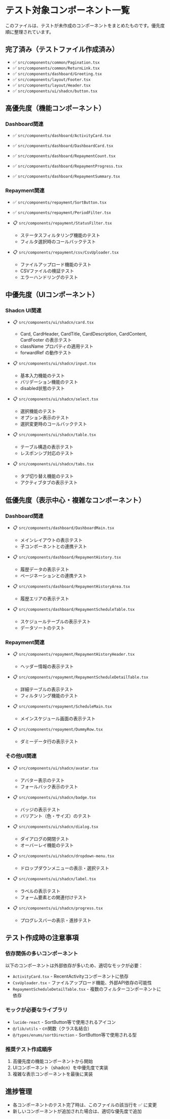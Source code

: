 # テスト対象コンポーネント一覧

このファイルは、テストが未作成のコンポーネントをまとめたものです。優先度順に整理されています。

## 完了済み（テストファイル作成済み）
- ✅ `src/components/common/Pagination.tsx`
- ✅ `src/components/common/ReturnLink.tsx`
- ✅ `src/components/dashboard/Greeting.tsx`
- ✅ `src/components/layout/Footer.tsx`
- ✅ `src/components/layout/Header.tsx`
- ✅ `src/components/ui/shadcn/button.tsx`

## 高優先度（機能コンポーネント）

### Dashboard関連
- ✅ `src/components/dashboard/ActivityCard.tsx`

- ✅ `src/components/dashboard/DashboardCard.tsx`

- ✅ `src/components/dashboard/RepaymentCount.tsx`

- ✅ `src/components/dashboard/RepaymentProgress.tsx`

- ✅ `src/components/dashboard/RepaymentSummary.tsx`

### Repayment関連
- ✅ `src/components/repayment/SortButton.tsx`

- ✅ `src/components/repayment/PeriodFilter.tsx`

- 📋 `src/components/repayment/StatusFilter.tsx`
  - ステータスフィルタリング機能のテスト
  - フィルタ選択時のコールバックテスト

- 📋 `src/components/repayment/csv/CsvUploader.tsx`
  - ファイルアップロード機能のテスト
  - CSVファイルの検証テスト
  - エラーハンドリングのテスト

## 中優先度（UIコンポーネント）

### Shadcn UI関連
- 📋 `src/components/ui/shadcn/card.tsx`
  - Card, CardHeader, CardTitle, CardDescription, CardContent, CardFooter の表示テスト
  - className プロパティの適用テスト
  - forwardRef の動作テスト

- 📋 `src/components/ui/shadcn/input.tsx`
  - 基本入力機能のテスト
  - バリデーション機能のテスト
  - disabled状態のテスト

- 📋 `src/components/ui/shadcn/select.tsx`
  - 選択機能のテスト
  - オプション表示のテスト
  - 選択変更時のコールバックテスト

- 📋 `src/components/ui/shadcn/table.tsx`
  - テーブル構造の表示テスト
  - レスポンシブ対応のテスト

- 📋 `src/components/ui/shadcn/tabs.tsx`
  - タブ切り替え機能のテスト
  - アクティブタブの表示テスト

## 低優先度（表示中心・複雑なコンポーネント）

### Dashboard関連
- 📋 `src/components/dashboard/DashboardMain.tsx`
  - メインレイアウトの表示テスト
  - 子コンポーネントとの連携テスト

- 📋 `src/components/dashboard/RepaymentHistory.tsx`
  - 履歴データの表示テスト
  - ページネーションとの連携テスト

- 📋 `src/components/dashboard/RepaymentHistoryArea.tsx`
  - 履歴エリアの表示テスト

- 📋 `src/components/dashboard/RepaymentScheduleTable.tsx`
  - スケジュールテーブルの表示テスト
  - データソートのテスト

### Repayment関連
- 📋 `src/components/repayment/RepaymentHistoryHeader.tsx`
  - ヘッダー情報の表示テスト

- 📋 `src/components/repayment/RepaymentScheduleDetailTable.tsx`
  - 詳細テーブルの表示テスト
  - フィルタリング機能のテスト

- 📋 `src/components/repayment/ScheduleMain.tsx`
  - メインスケジュール画面の表示テスト

- 📋 `src/components/repayment/DummyRow.tsx`
  - ダミーデータ行の表示テスト

### その他UI関連
- 📋 `src/components/ui/shadcn/avatar.tsx`
  - アバター表示のテスト
  - フォールバック表示のテスト

- 📋 `src/components/ui/shadcn/badge.tsx`
  - バッジの表示テスト
  - バリアント（色・サイズ）のテスト

- 📋 `src/components/ui/shadcn/dialog.tsx`
  - ダイアログの開閉テスト
  - オーバーレイ機能のテスト

- 📋 `src/components/ui/shadcn/dropdown-menu.tsx`
  - ドロップダウンメニューの表示・選択テスト

- 📋 `src/components/ui/shadcn/label.tsx`
  - ラベルの表示テスト
  - フォーム要素との関連付けテスト

- 📋 `src/components/ui/shadcn/progress.tsx`
  - プログレスバーの表示・進捗テスト

## テスト作成時の注意事項

### 依存関係の多いコンポーネント
以下のコンポーネントは外部依存が多いため、適切なモックが必要：
- `ActivityCard.tsx` - RecentActivityコンポーネントに依存
- `CsvUploader.tsx` - ファイルアップロード機能、外部API依存の可能性
- `RepaymentScheduleDetailTable.tsx` - 複数のフィルターコンポーネントに依存

### モックが必要なライブラリ
- `lucide-react` - SortButton等で使用されるアイコン
- `@/lib/utils` - cn関数（クラス名結合）
- `@/types/enums/sortDirection` - SortButton等で使用される型

### 推奨テスト作成順序
1. 高優先度の機能コンポーネントから開始
2. UIコンポーネント（shadcn）を中優先度で実装
3. 複雑な表示コンポーネントを最後に実装

## 進捗管理
- 各コンポーネントのテスト完了時は、このファイルの該当行を ✅ に変更
- 新しいコンポーネントが追加された場合は、適切な優先度で追加